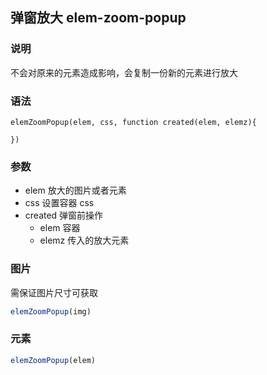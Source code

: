 
## 弹窗放大 elem-zoom-popup

### 说明
不会对原来的元素造成影响，会复制一份新的元素进行放大

### 语法

```
elemZoomPopup(elem, css, function created(elem, elemz){

})
```

### 参数
- elem 放大的图片或者元素
- css 设置容器 css
- created 弹窗前操作
  - elem 容器
  - elemz 传入的放大元素

### 图片

需保证图片尺寸可获取

```js
elemZoomPopup(img)
```

### 元素
```js
elemZoomPopup(elem)
```
